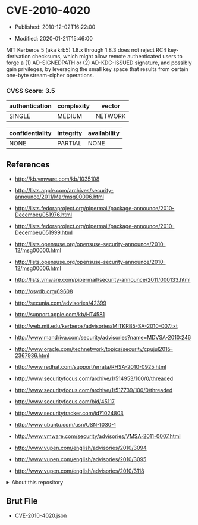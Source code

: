 # CVE-2010-4020

- Published: 2010-12-02T16:22:00

- Modified: 2020-01-21T15:46:00

MIT Kerberos 5 (aka krb5) 1.8.x through 1.8.3 does not reject RC4 key-derivation checksums, which might allow remote authenticated users to forge a (1) AD-SIGNEDPATH or (2) AD-KDC-ISSUED signature, and possibly gain privileges, by leveraging the small key space that results from certain one-byte stream-cipher operations.

### CVSS Score: **3.5**

| authentication | complexity | vector |
| --- | --- | --- |
| SINGLE | MEDIUM | NETWORK |

| confidentiality | integrity | availability |
| --- | --- | --- |
| NONE | PARTIAL | NONE |

## References

* http://kb.vmware.com/kb/1035108

* http://lists.apple.com/archives/security-announce/2011/Mar/msg00006.html

* http://lists.fedoraproject.org/pipermail/package-announce/2010-December/051976.html

* http://lists.fedoraproject.org/pipermail/package-announce/2010-December/051999.html

* http://lists.opensuse.org/opensuse-security-announce/2010-12/msg00000.html

* http://lists.opensuse.org/opensuse-security-announce/2010-12/msg00006.html

* http://lists.vmware.com/pipermail/security-announce/2011/000133.html

* http://osvdb.org/69608

* http://secunia.com/advisories/42399

* http://support.apple.com/kb/HT4581

* http://web.mit.edu/kerberos/advisories/MITKRB5-SA-2010-007.txt

* http://www.mandriva.com/security/advisories?name=MDVSA-2010:246

* http://www.oracle.com/technetwork/topics/security/cpujul2015-2367936.html

* http://www.redhat.com/support/errata/RHSA-2010-0925.html

* http://www.securityfocus.com/archive/1/514953/100/0/threaded

* http://www.securityfocus.com/archive/1/517739/100/0/threaded

* http://www.securityfocus.com/bid/45117

* http://www.securitytracker.com/id?1024803

* http://www.ubuntu.com/usn/USN-1030-1

* http://www.vmware.com/security/advisories/VMSA-2011-0007.html

* http://www.vupen.com/english/advisories/2010/3094

* http://www.vupen.com/english/advisories/2010/3095

* http://www.vupen.com/english/advisories/2010/3118

<details>
<summary>About this repository</summary> 

  This repository is part of the project [Live Hack CVE](https://github.com/Live-Hack-CVE). Main website can be found [www.live-hack.org](https://www.live-hack.org) 
  
  Made by [Sn0wAlice](https://github.com/Sn0wAlice) for the people that care about security and need to have a feed of the latest CVEs. Hope you enjoy it, don't forget to star the repo and follow me on [Twitter](https://twitter.com/Sn0wAlice) and [Github](https://github.com/Sn0wAlice). And that is my [personnal website](https://www.alice-snow.me/)

  - [Home Page](https://github.com/Live-Hack-CVE)
  - [Framework](https://github.com/Live-Hack-CVE/cve-framework)
  - [CVE database](https://github.com/Live-Hack-CVE/full_database)
  - [Changelog](https://github.com/Live-Hack-CVE/Changelog)
</details>

## Brut File

* [CVE-2010-4020.json](https://raw.githubusercontent.com/Live-Hack-CVE/full_database/main/cves/2010/CVE-2010-4020.json)


